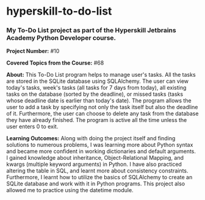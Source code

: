 # hyperskill-to-do-list
### My To-Do List project as part of the Hyperskill Jetbrains Academy Python Developer course.

**Project Number:** #10

**Covered Topics from the Course:** #68

**About:** This To-Do List program helps to manage user's tasks. All the tasks are stored in the SQLite database using SQLAlchemy. The user can view today's tasks, week's tasks (all tasks for 7 days from today), all existing tasks on the database (sorted by the deadline), or missed tasks (tasks whose deadline date is earlier than today's date). The program allows the user to add a task by specifying not only the task itself but also the deadline of it. Furthermore, the user can choose to delete any task from the database they have already finished. The program is active all the time unless the user enters 0 to exit.

**Learning Outcomes:** Along with doing the project itself and finding solutions to numerous problems, I was learning more about Python syntax and became more confident in working dictionaries and default arguments. I gained knowledge about inheritance, Object-Relational Mapping, and kwargs (multiple keyword arguments) in Python. I have also practiced altering the table in SQL, and learnt more about consistency constraints. Furthermore, I learnt how to utilize the basics of SQLAlchemy to create an SQLite database and work with it in Python programs. This project also allowed me to practice using the datetime module.
